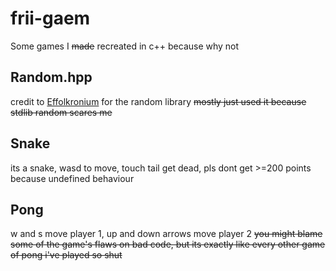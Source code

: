 # frii-gaem

Some games I ~~made~~ recreated in c++ because why not

## Random.hpp
credit to [Effolkronium](https://github.com/effolkronium/) for the random library ~~mostly just used it because stdlib random scares me~~

## Snake 
its a snake, wasd to move, touch tail get dead, pls dont get >=200 points because undefined behaviour

## Pong 
w and s move player 1, up and down arrows move player 2 ~~you might blame some of the game's flaws on bad code, but its exactly like every other game of pong i've played so shut~~
